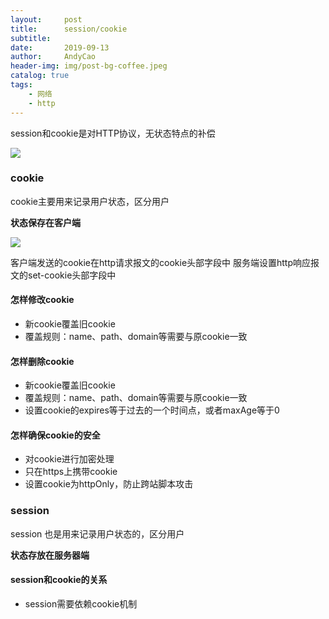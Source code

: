 ```yaml
---
layout:     post
title:      session/cookie
subtitle:   
date:       2019-09-13
author:     AndyCao
header-img: img/post-bg-coffee.jpeg
catalog: true
tags:
    - 网络
    - http
---
```


session和cookie是对HTTP协议，无状态特点的补偿

![](https://user-gold-cdn.xitu.io/2019/11/16/16e74cb85c57b427?w=880&h=222&f=png&s=52404)

### cookie

cookie主要用来记录用户状态，区分用户

**状态保存在客户端**

![](https://user-gold-cdn.xitu.io/2019/11/16/16e74ce33d896280?w=954&h=392&f=png&s=78578)

客户端发送的cookie在http请求报文的cookie头部字段中
服务端设置http响应报文的set-cookie头部字段中

#### 怎样修改cookie
- 新cookie覆盖旧cookie
- 覆盖规则：name、path、domain等需要与原cookie一致

#### 怎样删除cookie
- 新cookie覆盖旧cookie
- 覆盖规则：name、path、domain等需要与原cookie一致
- 设置cookie的expires等于过去的一个时间点，或者maxAge等于0

#### 怎样确保cookie的安全
- 对cookie进行加密处理
- 只在https上携带cookie
- 设置cookie为httpOnly，防止跨站脚本攻击


### session
session 也是用来记录用户状态的，区分用户

**状态存放在服务器端**

#### session和cookie的关系
- session需要依赖cookie机制
